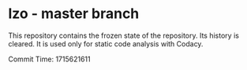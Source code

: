 # lzo - master branch

This repository contains the frozen state of the repository.
Its history is cleared. It is used only for static code
analysis with Codacy.

Commit Time: 1715621611